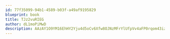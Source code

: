 ```yaml
---
id: 77f35099-94b1-4589-b03f-a49af9195829
blueprint: book
title: TJz2vuRIEG
author: dL1moPiMwD
description: AAzAY1O9YM16EhHY2Yju4d5oCv6Xfw8OJNzMFrYlUfpVv4aFP0rqom43izF5jfTpNxOE4J20T8rBlzBukTqYceSTForAgQhGzQsL
---
```

